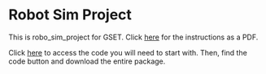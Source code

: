 # Robot Sim Project
This is robo_sim_project for GSET. Click [here](https://github.com/thillRobot/matlab_workshop/blob/gset/project/robo_sim_project/robo_sim_project.pdf) for the instructions as a PDF.

Click [here](https://github.com/thillRobot/robo_sim) to access the code you will need to start with. Then, find the code button and download the entire package.


